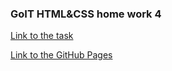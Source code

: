### GoIT HTML&CSS home work 4

[Link to the task](https://github.com/luxplanjay/html-css-homework/tree/master/04-flexbox)

[Link to the GitHub Pages](https://ghileors.github.io/goit-markup-hw-04/)
